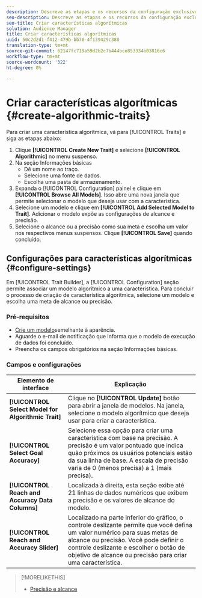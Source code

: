 ```yaml
---
description: Descreve as etapas e os recursos da configuração exclusivos ao processo de criação de traços algorítmicos.
seo-description: Descreve as etapas e os recursos da configuração exclusivos ao processo de criação de traços algorítmicos.
seo-title: Criar características algorítmicas
solution: Audience Manager
title: Criar características algorítmicas
uuid: 50c2d2d1-f412-479b-bb70-4f139429c388
translation-type: tm+mt
source-git-commit: 62147fc719a59d2b2c7b444bce853334b03816c6
workflow-type: tm+mt
source-wordcount: '322'
ht-degree: 0%

---
```



# Criar características algorítmicas {#create-algorithmic-traits}

<!-- t_algo_trait_build.xml -->

Para criar uma característica algorítmica, vá para [!UICONTROL Traits] e siga as etapas abaixo:

1. Clique **[!UICONTROL Create New Trait]** e selecione **[!UICONTROL Algorithmic]** no menu suspenso.
1. Na seção Informações [](../../features/traits/create-onboarded-rule-based-traits.md) básicas
   * Dê um nome ao traço.
   * Selecione uma fonte de dados.
   * Escolha uma pasta de armazenamento.
1. Expanda o [!UICONTROL Configuration] painel e clique em **[!UICONTROL Browse All Models]**.
Isso abre uma nova janela que permite selecionar o modelo que deseja usar com a característica.
1. Selecione um modelo e clique em **[!UICONTROL Add Selected Model to Trait]**.
Adicionar o modelo expõe as configurações de alcance e precisão.
1. Selecione o alcance ou a precisão como sua meta e escolha um valor nos respectivos menus suspensos. Clique **[!UICONTROL Save]** quando concluído.

## Configurações para características algorítmicas {#configure-settings}

Em [!UICONTROL Trait Builder], a [!UICONTROL Configuration] seção permite associar um modelo algorítmico a uma característica. Para concluir o processo de criação de característica algorítmica, selecione um modelo e escolha uma meta de alcance ou precisão.

### Pré-requisitos

<!-- r_algo_trait_config_section.xml -->

* [Crie um modelo](../../features/algorithmic-models/create-model.md)semelhante à aparência.
* Aguarde o e-mail de notificação que informa que o modelo de execução de dados foi concluído.
* Preencha os campos obrigatórios na seção Informações [](../../features/traits/create-onboarded-rule-based-traits.md) básicas.

### Campos e configurações

| Elemento de interface | Explicação |
|---|---|
| **[!UICONTROL Select Model for Algorithmic Trait]** | Clique no **[!UICONTROL Update]** botão para abrir a janela de modelos. Na janela, selecione o modelo algorítmico que deseja usar para criar a característica. |
| **[!UICONTROL Select Goal Accuracy]** | Selecione essa opção para criar uma característica com base na precisão. A precisão é um valor pontuado que indica quão próximos os usuários potenciais estão da sua linha de base. A escala de precisão varia de 0 (menos precisa) a 1 (mais precisa). |
| **[!UICONTROL Reach and Accuracy Data Columns]** | Localizada à direita, esta seção exibe até 21 linhas de dados numéricos que exibem a precisão e os valores de alcance do modelo. |
| **[!UICONTROL Reach and Accuracy Slider]** | Localizado na parte inferior do gráfico, o controle deslizante permite que você defina um valor numérico para suas metas de alcance ou precisão. Você pode definir o controle deslizante e escolher o botão de objetivo de alcance ou precisão para criar uma característica. |

>[!MORELIKETHIS]
>
>* [Precisão e alcance](../../features/traits/trait-accuracy-reach.md)

